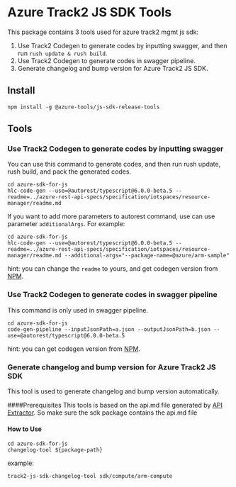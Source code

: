 # Azure Track2 JS SDK Tools
This package contains 3 tools used for azure track2 mgmt js sdk:
1. Use Track2 Codegen to generate codes by inputting swagger, and then run `rush update & rush build`.
2. Use Track2 Codegen to generate codes in swagger pipeline.
3. Generate changelog and bump version for Azure Track2 JS SDK.

## Install
```shell script
npm install -g @azure-tools/js-sdk-release-tools
```

## Tools

### Use Track2 Codegen to generate codes by inputting swagger
You can use this command to generate codes, and then run rush update, rush build, and pack the generated codes.
```shell script
cd azure-sdk-for-js
hlc-code-gen --use=@autorest/typescript@6.0.0-beta.5 --readme=../azure-rest-api-specs/specification/iotspaces/resource-manager/readme.md
```
If you want to add more parameters to autorest command, use can use parameter `additionalArgs`. For example:
```shell script
cd azure-sdk-for-js
hlc-code-gen --use=@autorest/typescript@6.0.0-beta.5 --readme=../azure-rest-api-specs/specification/iotspaces/resource-manager/readme.md --additional-args="--package-name=@azure/arm-sample"
```
hint: you can change the `readme` to yours, and get codegen version from [NPM](https://www.npmjs.com/package/@autorest/typescript).

### Use Track2 Codegen to generate codes in swagger pipeline
This command is only used in swagger pipeline.
```shell script
cd azure-sdk-for-js
code-gen-pipeline --inputJsonPath=a.json --outputJsonPath=b.json --use=@autorest/typescript@6.0.0-beta.5
```
hint: you can get codegen version from [NPM](https://www.npmjs.com/package/@autorest/typescript).

### Generate changelog and bump version for Azure Track2 JS SDK
This tool is used to generate changelog and bump version automatically.

####Prerequisites
This tools is based on the api.md file generated by [API Extractor](https://api-extractor.com/). So make sure the sdk package contains the api.md file

#### How to Use
```shell script
cd azure-sdk-for-js
changelog-tool ${package-path}
```
example:
```
track2-js-sdk-changelog-tool sdk/compute/arm-compute
```